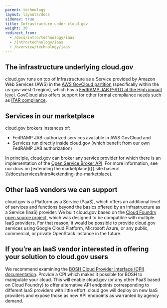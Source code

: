 ```yaml
---
parent: technology
layout: layouts/docs
sidenav: true
title: Infrastructure under cloud.gov
weight: 20
redirect_from:
  - /docs/intro/technology/iaas
  - /intro/technology/iaas
  - /overview/technology/iaas
---
```


## The infrastructure underlying cloud.gov

cloud.gov runs on top of Infrastructure as a Service provided by Amazon Web Services (AWS) in the [AWS GovCloud partition](https://aws.amazon.com/govcloud-us/) (specifically within the us-gov-west-1 region), which has a [FedRAMP JAB P-ATO at the High impact level](https://marketplace.fedramp.gov/index.html#/product/aws-govcloud-high). GovCloud also offers support for other formal compliance needs such as [ITAR compliance](https://en.wikipedia.org/wiki/International_Traffic_in_Arms_Regulations).

## Services in our marketplace

cloud.gov brokers instances of:

- FedRAMP JAB-authorized services available in AWS GovCloud and
- Services run directly inside cloud.gov (which benefit from our own FedRAMP JAB authorization)

In principle, cloud.gov can broker any service provider for which there is an implementation of the [Open Service Broker API](https://www.openservicebrokerapi.org/). For more information, see our docs on [extending the marketplace]({{ site.baseurl }}/docs/services/intro#extending-the-marketplace).

## Other IaaS vendors we can support

cloud.gov is a Platform as a Service (PaaS), which offers an additional level of services and functions beyond the basics offered by an Infrastructure as a Service (IaaS) provider. We built cloud.gov based on the [Cloud Foundry open source project](https://www.cloudfoundry.org/), which was designed to be compatible with multiple IaaS providers. For that reason, it would be possible to provide cloud.gov services using Google Cloud Platform, Microsoft Azure, or any public, commercial, or private OpenStack instance in the future.

## If you’re an IaaS vendor interested in offering your solution to cloud.gov users

We recommend examining the [BOSH Cloud Provider Interface (CPI) documentation](https://bosh.io/docs/bosh-components/#cpi). Provide a CPI which makes it possible for BOSH to manipulate your cloud. This will enable cloud.gov (or any other PaaS based on Cloud Foundry) to offer alternative API endpoints corresponding to different IaaS providers with little effort. cloud.gov will deploy on new IaaS providers and expose those as new API endpoints as warranted by agency demand.
